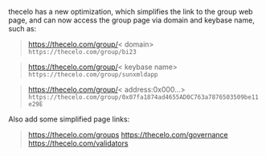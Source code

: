 thecelo has a new optimization, which simplifies the link to the group web page, and can now access the group page via domain and keybase name, such as:
> https://thecelo.com/group/< domain>
`https://thecelo.com/group/bi23`

> https://thecelo.com/group/< keybase name>
> `https://thecelo.com/group/sunxmldapp`

> https://thecelo.com/group/< address:0x000...>
> `https://thecelo.com/group/0x07fa1874ad4655AD0C763a7876503509be11e29E`

Also add some simplified page links:
> https://thecelo.com/groups
> https://thecelo.com/governance
> https://thecelo.com/validators
